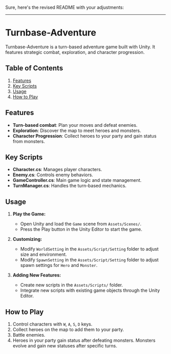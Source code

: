 Sure, here's the revised README with your adjustments:

---

# Turnbase-Adventure

Turnbase-Adventure is a turn-based adventure game built with Unity. It features strategic combat, exploration, and character progression.

## Table of Contents

1. [Features](#features)
2. [Key Scripts](#key-scripts)
3. [Usage](#usage)
4. [How to Play](#how-to-play)

## Features

- **Turn-based combat**: Plan your moves and defeat enemies.
- **Exploration**: Discover the map to meet heroes and monsters.
- **Character Progression**: Collect heroes to your party and gain status from monsters.

## Key Scripts

- **Character.cs**: Manages player characters.
- **Enemy.cs**: Controls enemy behaviors.
- **GameController.cs**: Main game logic and state management.
- **TurnManager.cs**: Handles the turn-based mechanics.

## Usage

1. **Play the Game:**
    - Open Unity and load the `Game` scene from `Assets/Scenes/`.
    - Press the Play button in the Unity Editor to start the game.

2. **Customizing:**
    - Modify `WorldSetting` in the `Assets/Script/Setting` folder to adjust size and environment.
    - Modify `SpawnSetting` in the `Assets/Script/Setting` folder to adjust spawn settings for `Hero` and `Monster`.

3. **Adding New Features:**
    - Create new scripts in the `Assets/Scripts/` folder.
    - Integrate new scripts with existing game objects through the Unity Editor.

## How to Play

1. Control characters with `W`, `A`, `S`, `D` keys.
2. Collect heroes on the map to add them to your party.
3. Battle enemies.
4. Heroes in your party gain status after defeating monsters. Monsters evolve and gain new statuses after specific turns.
